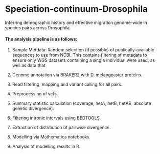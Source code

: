 # Speciation-continuum-Drosophila
Inferring demographic history and effective migration genome-wide in species pairs across Drosophila.

#### The analysis pipeline is as follows:

01. Sample Metdata: Random selection (if possible) of publically-available sequences to use from NCBI. This contains filtering of metadata to ensure only WGS datasets containing a single individual were used, as well as data that 

2. Genome annotation via BRAKER2 with D. melangoaster proteins.

3. Read filtering, mapping and variant calling for all pairs.

4. Preprocessing of vcfs.

5. Summary statistic calculation (coverage, hetA, hetB, hetAB, absolute genetic divergence).

6. Filtering intronic intervals using BEDTOOLS.

7. Extraction of distribution of pairwise divergence.

8. Modelling via Mathematica notebooks.

9. Analysis of modelling results in R.
